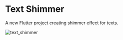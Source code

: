 # Text Shimmer

A new Flutter project creating shimmer effect for texts.

![text_shimmer](https://github.com/erolsarica/text_shimmer/assets/61289802/85d83b41-e8a1-4000-a98f-85e8ffbadec0)

